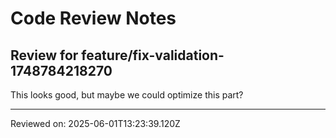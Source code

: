 # Code Review Notes

## Review for feature/fix-validation-1748784218270

This looks good, but maybe we could optimize this part?

---
Reviewed on: 2025-06-01T13:23:39.120Z
